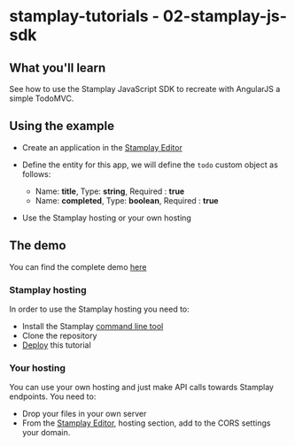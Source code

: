 stamplay-tutorials - 02-stamplay-js-sdk
========================================

## What you'll learn

See how to use the Stamplay JavaScript SDK to recreate with AngularJS a simple TodoMVC.

## Using the example 

- Create an application in the [Stamplay Editor](https://editor.stamplay.com)
- Define the entity for this app, we will define the `todo` custom object as follows:
    
    * Name: **title**, Type: **string**, Required : **true**
    * Name: **completed**, Type: **boolean**, Required : **true**
- Use the Stamplay hosting or your own hosting 

## The demo

You can find the complete demo [here](https://stamplaytodo.stamplayapp.com/)



### Stamplay hosting

In order to use the Stamplay hosting you need to: 
- Install the Stamplay [command line tool](https://stamplay.com/docs/hosting)
- Clone the repository
- [Deploy](https://stamplay.com/docs/hosting#deploying) this tutorial

### Your hosting

You can use your own hosting and just make API calls towards Stamplay endpoints.
You need to:
- Drop your files in your own server
- From the [Stamplay Editor](https://editor.stamplay.com), hosting section, add to the CORS settings your domain.
